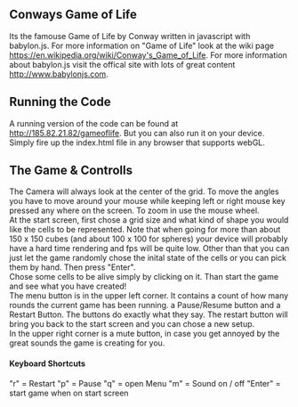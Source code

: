 ## Conways Game of Life
Its the famouse Game of Life by Conway written in javascript with babylon.js. 
For more information on "Game of Life" look at the wiki page https://en.wikipedia.org/wiki/Conway's_Game_of_Life.
For more information about babylon.js visit the offical site with lots of great content http://www.babylonjs.com.


## Running the Code
A running version of the code can be found at http://185.82.21.82/gameoflife. But you can also run it on your device. Simply fire up the index.html file in any browser that supports webGL. 

## The Game & Controlls
The Camera will always look at the center of the grid. To move the angles you have to move around your mouse while keeping left or right mouse key pressed any where on the screen.
To zoom in use the mouse wheel.   
At the start screen, first chose a grid size and what kind of shape you would like the cells to be represented. Note that when going for more than 
about 150 x 150 cubes (and about 100 x 100 for spheres) your device will probably have a hard time rendering and fps will be quite low.
Other than that you can just let the game randomly chose the inital state of the cells or you can pick them by hand. Then press "Enter".    
Chose some cells to be alive simply by clicking on it. Than start the game and see what you have created!   
The menu button is in the upper left corner. It contains a count of how many rounds the current game has been running. a Pause/Resume button and a Restart Button. 
The buttons do exactly what they say. The restart button will bring you back to the start screen and you can chose a new setup.    
In the upper right corner is a mute button, in case you get annoyed by the great sounds the game is creating for you. 

#### Keyboard Shortcuts
"r" = Restart
"p" = Pause
"q" = open Menu
"m" = Sound on / off
"Enter" = start game when on start screen
